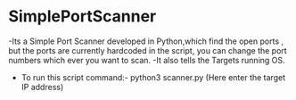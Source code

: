 # SimplePortScanner
-Its a Simple Port Scanner developed in Python,which find the open ports , but the ports are currently hardcoded in the script, you can change the port numbers
which ever you want to scan.
-It also tells the Targets running OS.
- To run this script command:- python3 scanner.py <ip address>  (Here enter the target IP address)


